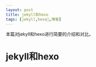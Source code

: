 ```yaml
---
layout: post
title: jekyll和hexo
tags: [jekyll,hexo,博客]
---
```


本篇对jekyll和hexo进行简要的介绍和对比。

# jekyll和hexo
